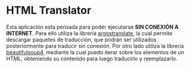 # HTML Translator
Esta aplicación esta pensada para poder ejecutarse **SIN CONEXIÓN A INTERNET**. 
Para ello utiliza la librería [argostranslate](https://github.com/argosopentech/argos-translate), la cual permite descargar paquetes de traducción, que podrán ser utilizados posteriormente para traducir sin conexión.
Por otro lado utiliza la librería [beautifulsoup4](https://beautiful-soup-4.readthedocs.io/en/latest/), mediante la cual puedo iterar sobre los elementos de un HTML, obteniendo su contenido para luego traducirlo y reemplazarlo.
